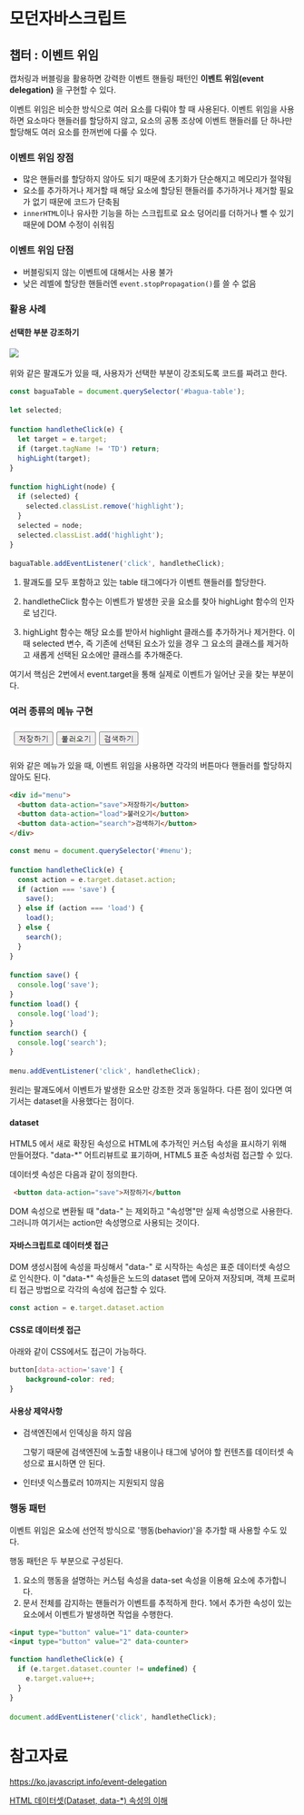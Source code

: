 # 모던자바스크립트

## 챕터 : 이벤트 위임

캡처링과 버블링을 활용하면 강력한 이벤트 핸들링 패턴인 **이벤트 위임(event delegation)** 을 구현할 수 있다.

이벤트 위임은 비슷한 방식으로 여러 요소를 다뤄야 할 때 사용된다. 이벤트 위임을 사용하면 요소마다 핸들러를 할당하지 않고, 요소의 공통 조상에 이벤트 핸들러를 단 하나만 할당해도 여러 요소를 한꺼번에 다룰 수 있다.

### 이벤트 위임 장점

- 많은 핸들러를 할당하지 않아도 되기 때문에 초기화가 단순해지고 메모리가 절약됨
- 요소를 추가하거나 제거할 때 해당 요소에 할당된 핸들러를 추가하거나 제거할 필요가 없기 때문에 코드가 단축됨
- `innerHTML`이나 유사한 기능을 하는 스크립트로 요소 덩어리를 더하거나 뺄 수 있기 때문에 DOM 수정이 쉬워짐

### 이벤트 위임 단점

- 버블링되지 않는 이벤트에 대해서는 사용 불가
- 낮은 레벨에 할당한 핸들러엔 `event.stopPropagation()`를 쓸 수 없음

### 활용 사례

#### 선택한 부분 강조하기

![](C:\Users\220307\AppData\Roaming\marktext\images\2022-04-25-16-27-21-image.png)

위와 같은 팔괘도가 있을 때, 사용자가 선택한 부분이 강조되도록 코드를 짜려고 한다.

```js
const baguaTable = document.querySelector('#bagua-table');

let selected;

function handletheClick(e) {
  let target = e.target;
  if (target.tagName != 'TD') return;
  highLight(target);
}

function highLight(node) {
  if (selected) {
    selected.classList.remove('highlight');
  }
  selected = node;
  selected.classList.add('highlight');
}

baguaTable.addEventListener('click', handletheClick);
```

1. 팔괘도를 모두 포함하고 있는 table 태그에다가 이벤트 핸들러를 할당한다.

2. handletheClick 함수는 이벤트가 발생한 곳을 요소를 찾아 highLight 함수의 인자로 넘긴다.

3. highLight 함수는 해당 요소를 받아서 highlight 클래스를 추가하거나 제거한다. 이 때 selected 변수, 즉 기존에 선택된 요소가 있을 경우 그 요소의 클래스를 제거하고 새롭게 선택된 요소에만 클래스를 추가해준다.

여기서 핵심은 2번에서 event.target을 통해 실제로 이벤트가 일어난 곳을 찾는 부분이다.

### 여러 종류의 메뉴 구현

![](md-images/2022-04-25-16-45-02-image.png)

위와 같은 메뉴가 있을 때, 이벤트 위임을 사용하면 각각의 버튼마다 핸들러를 할당하지 않아도 된다.

```html
<div id="menu">
  <button data-action="save">저장하기</button>
  <button data-action="load">불러오기</button>
  <button data-action="search">검색하기</button>
</div>
```

```js
const menu = document.querySelector('#menu');

function handletheClick(e) {
  const action = e.target.dataset.action;
  if (action === 'save') {
    save();
  } else if (action === 'load') {
    load();
  } else {
    search();
  }
}

function save() {
  console.log('save');
}
function load() {
  console.log('load');
}
function search() {
  console.log('search');
}

menu.addEventListener('click', handletheClick);
```

원리는 팔괘도에서 이벤트가 발생한 요소만 강조한 것과 동일하다. 다른 점이 있다면 여기서는 dataset을 사용했다는 점이다.

#### dataset

HTML5 에서 새로 확장된 속성으로 HTML에 추가적인 커스텀 속성을 표시하기 위해 만들어졌다. "data-*" 어트리뷰트로 표기하며, HTML5 표준 속성처럼 접근할 수 있다.

데이터셋 속성은 다음과 같이 정의한다.

```html
 <button data-action="save">저장하기</button
```

DOM 속성으로 변환될 때 "data-" 는 제외하고 "속성명"만 실제 속성명으로 사용한다. 그러니까 여기서는 action만 속성명으로 사용되는 것이다.

#### 자바스크립트로 데이터셋 접근

DOM 생성시점에 속성을 파싱해서 "data-" 로 시작하는 속성은 표준 데이터셋 속성으로 인식한다. 이 "data-*" 속성들은 노드의 dataset 맵에 모아져 저장되며, 객체 프로퍼티 접근 방법으로 각각의 속성에 접근할 수 있다.

```js
const action = e.target.dataset.action
```

#### CSS로 데이터셋 접근

아래와 같이 CSS에서도 접근이 가능하다.

```css
button[data-action='save'] {
    background-color: red;
}
```

#### 사용상 제약사항

- 검색엔진에서 인덱싱을 하지 않음
  
  그렇기 때문에 검색엔진에 노출할 내용이나 태그에 넣어야 할 컨텐츠를 데이터셋 속성으로 표시하면 안 된다.

- 인터넷 익스플로러 10까지는 지원되지 않음

### 행동 패턴

이벤트 위임은 요소에 선언적 방식으로 '행동(behavior)'을 추가할 때 사용할 수도 있다.

행동 패턴은 두 부분으로 구성된다.

1. 요소의 행동을 설명하는 커스텀 속성을 data-set 속성을 이용해 요소에 추가합니다.
2. 문서 전체를 감지하는 핸들러가 이벤트를 추적하게 한다. 1에서 추가한 속성이 있는 요소에서 이벤트가 발생하면 작업을 수행한다.

```html
<input type="button" value="1" data-counter>
<input type="button" value="2" data-counter>
```

```js
function handletheClick(e) {
  if (e.target.dataset.counter != undefined) {
    e.target.value++;
  }
}

document.addEventListener('click', handletheClick);
```

# 참고자료

https://ko.javascript.info/event-delegation

[HTML 데이터셋(Dataset, data-*) 속성의 이해](https://blogpack.tistory.com/680)
